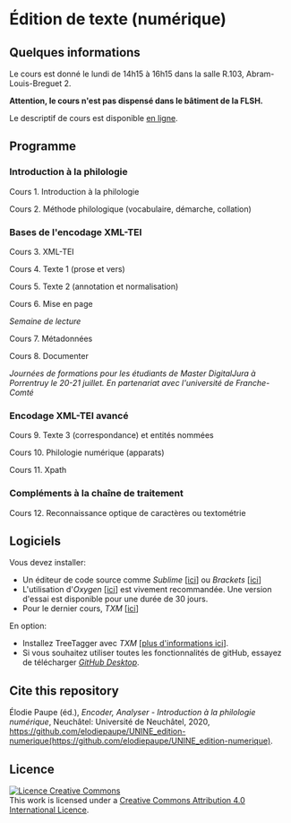 # Édition de texte (numérique) 

## Quelques informations
Le cours est donné le lundi de 14h15 à 16h15 dans la salle R.103, Abram-Louis-Breguet 2. 

**Attention, le cours n'est pas dispensé dans le bâtiment de la FLSH.** 

Le descriptif de cours est disponible [en ligne](http://www5.unine.ch/descriptifs/plans2020-2021/plan_2020-2021_2LF2117.pdf).

## Programme

### Introduction à la philologie
Cours 1.	Introduction à la philologie

Cours 2.	Méthode philologique (vocabulaire, démarche, collation)

### Bases de l'encodage XML-TEI 
Cours 3.	XML-TEI

Cours 4.	Texte 1 (prose et vers)

Cours 5.	Texte 2 (annotation et normalisation)

Cours 6.	Mise en page

_Semaine de lecture_

Cours 7.	Métadonnées

Cours 8.	Documenter

_Journées de formations pour les étudiants de Master DigitalJura à Porrentruy le 20-21 juillet. En partenariat avec l'université de Franche-Comté_

### Encodage XML-TEI avancé
Cours 9.	Texte 3 (correspondance) et entités nommées

Cours 10.	Philologie numérique (apparats)

Cours 11.	Xpath

### Compléments à la chaîne de traitement 
Cours 12.	Reconnaissance optique de caractères ou textométrie

## Logiciels

Vous devez installer:

* Un éditeur de code source comme _Sublime_ [[ici](https://www.sublimetext.com)] ou _Brackets_ [[ici](http://brackets.io)]
* L'utilisation d'_Oxygen_ [[ici](https://www.oxygenxml.com/)] est vivement recommandée. Une version d'essai est disponible pour une durée de 30 jours. 
* Pour le dernier cours, _TXM_ [[ici](http://textometrie.ens-lyon.fr/spip.php?article60&lang=fr)]

En option:
* Installez TreeTagger avec _TXM_ [[plus d'informations ici](http://txm.sourceforge.net/installtreetagger_fr.html)].
* Si vous souhaitez utiliser toutes les fonctionnalités de gitHub, essayez de télécharger [_GitHub Desktop_](https://desktop.github.com/).

## Cite this repository
Élodie Paupe (éd.), _Encoder, Analyser - Introduction à la philologie numérique_, Neuchâtel: Université de Neuchâtel, 2020, https://github.com/elodiepaupe/UNINE_edition-numerique(https://github.com/elodiepaupe/UNINE_edition-numerique).

## Licence
<a rel="license" href="http://creativecommons.org/licenses/by-sa/4.0/"><img alt="Licence Creative Commons" style="border-width:0" src="https://i.creativecommons.org/l/by-sa/4.0/88x31.png" /></a><br />This work is licensed under a <a rel="license" href="http://creativecommons.org/licenses/by-sa/4.0/">Creative Commons Attribution 4.0 International Licence</a>.
